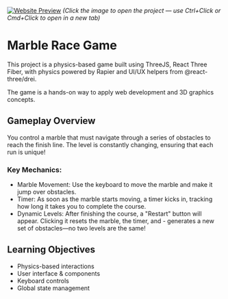 [![Website Preview](https://marble-race-five.vercel.app/img/website-preview.png)](https://marble-race-five.vercel.app/)
_(Click the image to open the project — use Ctrl+Click or Cmd+Click to open in a new tab)_

# Marble Race Game

This project is a physics-based game built using ThreeJS, React Three Fiber, with physics powered by Rapier and UI/UX helpers from @react-three/drei.

The game is a hands-on way to apply web development and 3D graphics concepts.

## Gameplay Overview

You control a marble that must navigate through a series of obstacles to reach the finish line.
The level is constantly changing, ensuring that each run is unique!

### Key Mechanics:

- Marble Movement: Use the keyboard to move the marble and make it jump over obstacles.
- Timer: As soon as the marble starts moving, a timer kicks in, tracking how long it takes you to complete the course.
- Dynamic Levels: After finishing the course, a "Restart" button will appear. Clicking it resets the marble, the timer, and - generates a new set of obstacles—no two levels are the same!

## Learning Objectives

- Physics-based interactions
- User interface & components
- Keyboard controls
- Global state management
